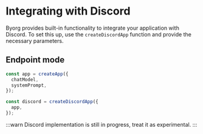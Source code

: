 # Integrating with Discord

Byorg provides built-in functionality to integrate your application with Discord. To set this up, use the `createDiscordApp` function and provide the necessary parameters.

## Endpoint mode

```js
const app = createApp({
  chatModel,
  systemPrompt,
});

const discord = createDiscordApp({
  app,
});
```

:::warn
Discord implementation is still in progress, treat it as experimental.
:::
